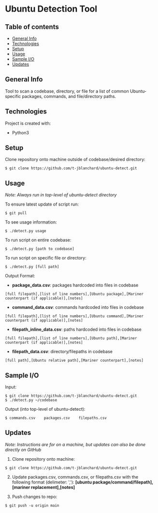 # Ubuntu Detection Tool

## Table of contents
* [General Info](#general-info)
* [Technologies](#technologies)
* [Setup](#setup)
* [Usage](#usage)
* [Sample I/O](#sample-io)
* [Updates](#updates)

## General Info
Tool to scan a codebase, directory, or file for a list of common Ubuntu-specific packages, commands, and file/directory paths. 

## Technologies
Project is created with:
* Python3  
	
## Setup
Clone repository onto machine outside of codebase/desired directory:
```
$ git clone https://github.com/t-jblanchard/ubuntu-detect.git
```

## Usage 
_Note: Always run in top-level of ubuntu-detect directory_  

To ensure latest update of script run:
```
$ git pull
```
To see usage information:  
```
$ ./detect.py usage
```
To run script on entire codebase:  
```
$ ./detect.py [path to codebase]
```
To run script on specific file or directory:
```
$ ./detect.py [full path]
```
Output Format:
* **package_data.csv**: packages hardcoded into files in codebase  
```
[full filepath],[list of line numbers],[Ubuntu package],[Mariner counterpart (if applicable)],[notes]
```
* **command_data.csv**: commands hardcoded into files in codebase  
```
[full filepath],[list of line numbers],[Ubuntu command],[Mariner counterpart (if applicable)],[notes]
```
* **filepath_inline_data.csv**: paths hardcoded into files in codebase  
```
[full filepath],[list of line numbers],[Ubuntu path],[Mariner counterpart (if applicable)],[notes]
```
* **filepath_data.csv**: directory/filepaths in codebase  
```
[full path],[Ubuntu relative path],[Mariner counterpart],[notes]
```

## Sample I/O
Input: 
```
$ git clone https://github.com/t-jblanchard/ubuntu-detect.git
$ ./detect.py ~/codebase
```
Output (into top-level of ubuntu-detect):
```
$ commands.csv	  packages.csv	  filepaths.csv
```

## Updates
_Note: Instructions are for on a machine, but updates can also be done directly on GitHub_
1. Clone repository onto machine:
```
$ git clone https://github.com/t-jblanchard/ubuntu-detect.git
```
2. Update packages.csv, commands.csv, or filepaths.csv with the following format (delimeter: ','): 
	**[ubuntu package/command/filepath],[mariner replacement],[notes]**

3. Push changes to repo:
```
$ git push -u origin main
```
